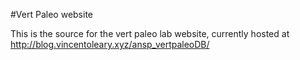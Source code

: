 #Vert Paleo website

This is the source for the vert paleo lab website, currently hosted at http://blog.vincentoleary.xyz/ansp_vertpaleoDB/
